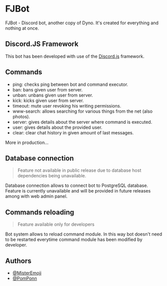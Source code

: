 # FJBot
FJBot - Discord bot, another copy of Dyno. It's created for everything and nothing at once.

## Discord.JS Framework

This bot has been developed with use of the [Discord.js](https://discord.js.org/) framework.

## Commands
- ping: checks ping between bot and command executor.
- ban: bans given user from server.
- unban: unbans given user from server.
- kick: kicks given user from server.
- timeout: mute user revoking his writing permissions.
- www-search: allows searching for various things from the net (also photos).
- server: gives details about the server where command is executed.
- user: gives details about the provided user.
- clear: clear chat history in given amount of last messages.

More in production...

## Database connection

> Feature not available in public release due to database host dependencies being unavailable.

Database connection allows to connect bot to PostgreSQL database. Feature is currently unavailable and will be provided in future releases among with web admin panel.

## Commands reloading

> Feature available only for developers

Bot system allows to reload command module. In this way bot doesn't need to be restarted everytime command module has been modified by developer.

## Authors
- [@MisterEmoji](https://github.com/MisterEmoji) 
- [@PomPonn](https://github.com/PomPonn)
